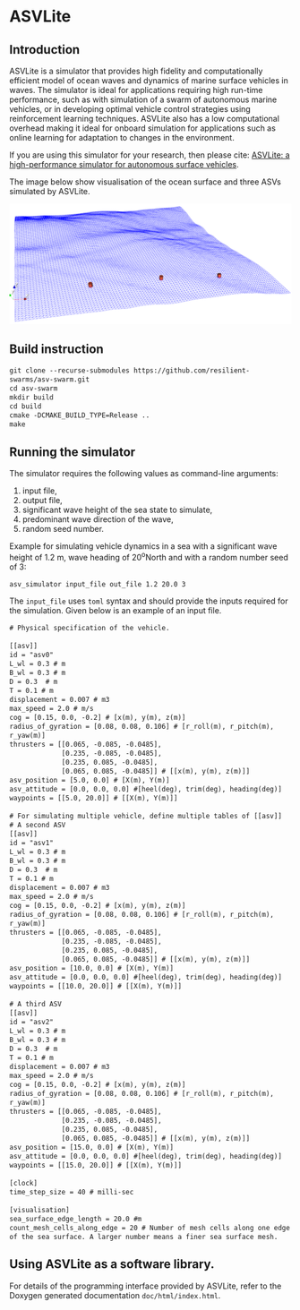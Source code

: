 # ASVLite

## Introduction
ASVLite is a simulator that provides high fidelity and computationally efficient model of ocean waves and dynamics of marine surface vehicles in waves. The simulator is ideal for applications requiring high run-time performance, such as with simulation of a swarm of autonomous marine vehicles, or in developing optimal vehicle control strategies using reinforcement learning techniques. ASVLite also has a low computational overhead making it ideal for onboard simulation for applications such as online learning for adaptation to changes in the environment. 

If you are using this simulator for your research, then please cite: [ASVLite: a high-performance simulator for autonomous surface vehicles](https://arxiv.org/abs/2003.04599).

The image below show visualisation of the ocean surface and three ASVs simulated by ASVLite.

![visualisation](./simulator.png)

## Build instruction
``` 
git clone --recurse-submodules https://github.com/resilient-swarms/asv-swarm.git
cd asv-swarm
mkdir build
cd build
cmake -DCMAKE_BUILD_TYPE=Release ..
make 
```

## Running the simulator
The simulator requires the following values as command-line arguments:
1. input file, 
2. output file,
3. significant wave height of the sea state to simulate, 
4. predominant wave direction of the wave,
5. random seed number.

Example for simulating vehicle dynamics in a sea with a significant wave height of 1.2 m, wave heading of 20<sup>o</sup>North and with a random number seed of 3:
```
asv_simulator input_file out_file 1.2 20.0 3
```

The `input_file` uses `toml` syntax and should provide the inputs required for the simulation. Given below is an example of an input file. 
```
# Physical specification of the vehicle. 

[[asv]]
id = "asv0"
L_wl = 0.3 # m
B_wl = 0.3 # m
D = 0.3  # m
T = 0.1 # m
displacement = 0.007 # m3
max_speed = 2.0 # m/s
cog = [0.15, 0.0, -0.2] # [x(m), y(m), z(m)]
radius_of_gyration = [0.08, 0.08, 0.106] # [r_roll(m), r_pitch(m), r_yaw(m)]
thrusters = [[0.065, -0.085, -0.0485], 
			 [0.235, -0.085, -0.0485], 
			 [0.235, 0.085, -0.0485], 
			 [0.065, 0.085, -0.0485]] # [[x(m), y(m), z(m)]]
asv_position = [5.0, 0.0] # [X(m), Y(m)]
asv_attitude = [0.0, 0.0, 0.0] #[heel(deg), trim(deg), heading(deg)]
waypoints = [[5.0, 20.0]] # [[X(m), Y(m)]]

# For simulating multiple vehicle, define multiple tables of [[asv]]
# A second ASV
[[asv]]
id = "asv1"
L_wl = 0.3 # m
B_wl = 0.3 # m
D = 0.3  # m
T = 0.1 # m
displacement = 0.007 # m3
max_speed = 2.0 # m/s
cog = [0.15, 0.0, -0.2] # [x(m), y(m), z(m)]
radius_of_gyration = [0.08, 0.08, 0.106] # [r_roll(m), r_pitch(m), r_yaw(m)]
thrusters = [[0.065, -0.085, -0.0485], 
			 [0.235, -0.085, -0.0485], 
			 [0.235, 0.085, -0.0485], 
			 [0.065, 0.085, -0.0485]] # [[x(m), y(m), z(m)]]
asv_position = [10.0, 0.0] # [X(m), Y(m)]
asv_attitude = [0.0, 0.0, 0.0] #[heel(deg), trim(deg), heading(deg)]
waypoints = [[10.0, 20.0]] # [[X(m), Y(m)]]

# A third ASV
[[asv]]
id = "asv2"
L_wl = 0.3 # m
B_wl = 0.3 # m
D = 0.3  # m
T = 0.1 # m
displacement = 0.007 # m3
max_speed = 2.0 # m/s
cog = [0.15, 0.0, -0.2] # [x(m), y(m), z(m)]
radius_of_gyration = [0.08, 0.08, 0.106] # [r_roll(m), r_pitch(m), r_yaw(m)]
thrusters = [[0.065, -0.085, -0.0485], 
			 [0.235, -0.085, -0.0485], 
			 [0.235, 0.085, -0.0485], 
			 [0.065, 0.085, -0.0485]] # [[x(m), y(m), z(m)]]
asv_position = [15.0, 0.0] # [X(m), Y(m)]
asv_attitude = [0.0, 0.0, 0.0] #[heel(deg), trim(deg), heading(deg)]
waypoints = [[15.0, 20.0]] # [[X(m), Y(m)]]

[clock]
time_step_size = 40 # milli-sec

[visualisation]
sea_surface_edge_length = 20.0 #m
count_mesh_cells_along_edge = 20 # Number of mesh cells along one edge of the sea surface. A larger number means a finer sea surface mesh.
```

## Using ASVLite as a software library. 

For details of the programming interface provided by ASVLite,
refer to the Doxygen generated documentation `doc/html/index.html`.
